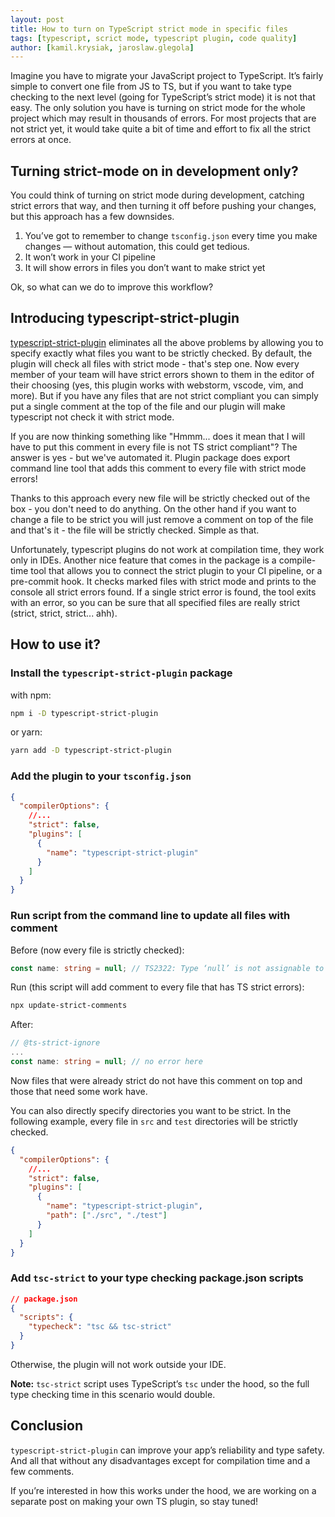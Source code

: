 ```yaml
---
layout: post
title: How to turn on TypeScript strict mode in specific files
tags: [typescript, scrict mode, typescript plugin, code quality]
author: [kamil.krysiak, jaroslaw.glegola]
---
```


Imagine you have to migrate your JavaScript project to TypeScript. It’s fairly simple to convert one file from JS to TS, but if
you want to take type checking to the next level (going for TypeScript’s strict mode) it is not that easy. The only solution you
have is turning on strict mode for the whole project which may result in thousands of errors. For most projects that are not strict yet,
it would take quite a bit of time and effort to fix all the strict errors at once.

## Turning strict-mode on in development only?

You could think of turning on strict mode during development, catching strict errors that way, and then turning it off before
pushing your changes, but this approach has a few downsides.

1. You’ve got to remember to change `tsconfig.json` every time you make changes — without automation, this could get tedious.
2. It won’t work in your CI pipeline
3. It will show errors in files you don’t want to make strict yet

Ok, so what can we do to improve this workflow?

## Introducing typescript-strict-plugin

[typescript-strict-plugin](https://github.com/allegro/typescript-strict-plugin) eliminates all the above problems by allowing you to specify exactly what files you want to be strictly
checked. By default, the plugin will check all files with strict mode - that's step one.
Now every member of your team will have strict errors shown to them in the editor of their choosing (yes, this plugin works with
webstorm, vscode, vim, and more). But if you have any files that are not strict compliant
you can simply put a single comment at the top of the file and our plugin will make typescript not check it with strict mode.

If you are now thinking something like "Hmmm... does it mean that I will have to put this comment in every file is not TS strict compliant"?
The answer is yes - but we've automated it. Plugin package does export command line tool that adds this comment to every file with strict
mode errors!

Thanks to this approach every new file will be strictly checked out of the box - you don't need to do anything. On the other hand
if you want to change a file to be strict you will just remove a comment on top of the file and that's it - the file will be strictly checked.
Simple as that.

Unfortunately, typescript plugins do not work at compilation time, they work only in IDEs. Another nice feature that comes in the
package is a compile-time tool that allows you to connect the strict plugin to your CI pipeline, or a pre-commit hook. It checks
marked files with strict mode and prints to the console all strict errors found. If a single strict error is found, the tool
exits with an error, so you can be sure that all specified files are really strict (strict, strict, strict... ahh).

## How to use it?

### Install the `typescript-strict-plugin` package

with npm:

```bash
npm i -D typescript-strict-plugin
```

or yarn:

```bash
yarn add -D typescript-strict-plugin
```

### Add the plugin to your `tsconfig.json`

```json
{
  "compilerOptions": {
    //...
    "strict": false,
    "plugins": [
      {
        "name": "typescript-strict-plugin"
      }
    ]
  }
}
```

### Run script from the command line to update all files with comment

Before (now every file is strictly checked):

```typescript
const name: string = null; // TS2322: Type ‘null’ is not assignable to type ‘string’.
```

Run (this script will add comment to every file that has TS strict errors):

```bash
npx update-strict-comments
```


After:

```typescript
// @ts-strict-ignore
...
const name: string = null; // no error here
```

Now files that were already strict do not have this comment on top and those that need some work have.

You can also directly specify directories you want to be strict. In the following example, every file in `src` and `test`
directories will be strictly checked.

```json
{
  "compilerOptions": {
    //...
    "strict": false,
    "plugins": [
      {
        "name": "typescript-strict-plugin",
        "path": ["./src", "./test"]
      }
    ]
  }
}
```

### Add `tsc-strict` to your type checking package.json scripts

```json
// package.json
{
  "scripts": {
    "typecheck": "tsc && tsc-strict"
  }
}
```

Otherwise, the plugin will not work outside your IDE.

**Note:** `tsc-strict` script uses TypeScript’s `tsc` under the hood, so the full type checking time in this scenario would double.

## Conclusion

`typescript-strict-plugin` can improve your app’s reliability and type safety. And all that without any disadvantages except for
compilation time and a few comments.

If you’re interested in how this works under the hood, we are working on a separate post on making your own TS plugin, so stay
tuned!
